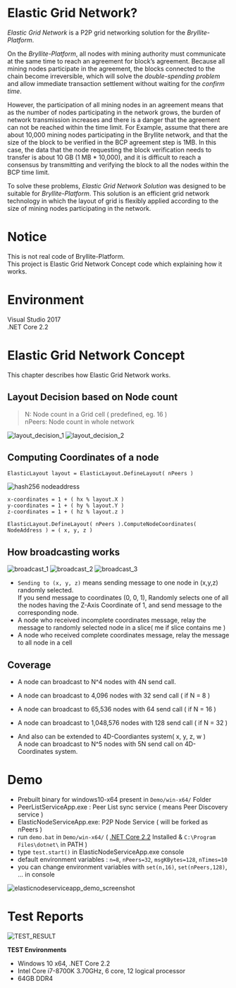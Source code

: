 # Elastic Grid Network?
*Elastic Grid Network* is a P2P grid networking solution for the *Bryllite-Platform*.  

On the *Bryllite-Platform*, all nodes with mining authority must communicate at the same time to reach an agreement for block’s agreement. Because all mining nodes participate in the agreement, the blocks connected to the chain become irreversible, which will solve the *double-spending problem* and allow immediate transaction settlement without waiting for the *confirm time*.  

However, the participation of all mining nodes in an agreement means that as the number of nodes participating in the network grows, the burden of network transmission increases and there is a danger that the agreement can not be reached within the time limit. For Example, assume that there are about 10,000 mining nodes participating in the Bryllite network, and that the size of the block to be verified in the BCP agreement step is 1MB. In this case, the data that the node requesting the block verification needs to transfer is about 10 GB (1 MB * 10,000), and it is difficult to reach a consensus by transmitting and verifying the block to all the nodes within the BCP time limit.  

To solve these problems, *Elastic Grid Network Solution* was designed to be suitable for *Bryllite-Platform*. This solution is an efficient grid network technology in which the layout of grid is flexibly applied according to the size of mining nodes participating in the network.


# Notice
This is not real code of Bryllite-Platform.  
This project is Elastic Grid Network Concept code which explaining how it works.  

# Environment
Visual Studio 2017  
.NET Core 2.2

# Elastic Grid Network Concept
This chapter describes how Elastic Grid Network works.  

## Layout Decision based on Node count

> N: Node count in a Grid cell ( predefined, eg. 16 )  
> nPeers: Node count in whole network

![layout_decision_1](https://user-images.githubusercontent.com/38033465/53714769-f64e8880-3e92-11e9-85b8-eed71251081f.jpg)
![layout_decision_2](https://user-images.githubusercontent.com/38033465/53714772-f8184c00-3e92-11e9-9cea-21d680406164.jpg)


## Computing Coordinates of a node

`ElasticLayout layout = ElasticLayout.DefineLayout( nPeers )`

![hash256 nodeaddress](https://user-images.githubusercontent.com/38033465/53714789-11b99380-3e93-11e9-9a5f-aeb94da44145.jpg)

```
x-coordinates = 1 + ( hx % layout.X )
y-coordinates = 1 + ( hy % layout.Y )
z-coordinates = 1 + ( hz % layout.z )
```

`ElasticLayout.DefineLayout( nPeers ).ComputeNodeCoordinates( NodeAddress ) = ( x, y, z )`

## How broadcasting works

![broadcast_1](https://user-images.githubusercontent.com/38033465/53714872-64934b00-3e93-11e9-8891-324a07810bec.jpg)
![broadcast_2](https://user-images.githubusercontent.com/38033465/53714875-665d0e80-3e93-11e9-8dda-a0cdd647b942.jpg)
![broadcast_3](https://user-images.githubusercontent.com/38033465/53714883-6826d200-3e93-11e9-8ecb-8507a9a81af4.jpg)

* `Sending to (x, y, z)` means sending message to one node in (x,y,z) randomly selected.  
If you send message to coordinates (0, 0, 1), Randomly selects one of all the nodes having the Z-Axis Coordinate of 1, and send message to the corresponding node.
* A node who received incomplete coordinates message, relay the message to randomly selected node in a slice( me if slice contains me )   
* A node who received complete coordinates message, relay the message to all node in a cell  

## Coverage

* A node can broadcast to N^4 nodes with 4N send call.  
* A node can broadcast to 4,096 nodes with 32 send call ( if N = 8 )  
* A node can broadcast to 65,536 nodes with 64 send call ( if N = 16 )  
* A node can broadcast to 1,048,576 nodes with 128 send call ( if N = 32 )  

* And also can be extended to 4D-Coordiantes system( x, y, z, w )  
A node can broadcast to N^5 nodes with 5N send call on 4D-Coordinates system.  

# Demo
* Prebuilt binary for windows10-x64 present in `Demo/win-x64/` Folder
* PeerListServiceApp.exe : Peer List sync service ( means Peer Discovery service )
* ElasticNodeServiceApp.exe: P2P Node Service ( will be forked as nPeers )
* run `demo.bat` in `Demo/win-x64/` ( [.NET Core 2.2](https://dotnet.microsoft.com/download/dotnet-core/2.2) Installed & `C:\Program Files\dotnet\` in PATH )
* type `test.start()` in ElasticNodeServiceApp.exe console
* default environment variables : `n=8`, `nPeers=32`, `msgKBytes=128`, `nTimes=10`
* you can change environment variables with `set(n,16)`, `set(nPeers,128)`, ... in console

![elasticnodeserviceapp_demo_screenshot](https://user-images.githubusercontent.com/39185929/57013410-60db3500-6c46-11e9-9ccb-986419a5c1b1.png)

# Test Reports

![TEST_RESULT](https://user-images.githubusercontent.com/39185929/57013490-b7e10a00-6c46-11e9-9092-40b5842125c4.png)

**TEST Environments**

* Windows 10 x64, .NET Core 2.2
* Intel Core i7-8700K 3.70GHz, 6 core, 12 logical processor
* 64GB DDR4

